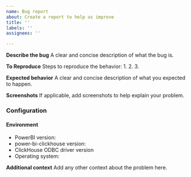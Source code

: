 ```yaml
---
name: Bug report
about: Create a report to help us improve
title: ''
labels: ''
assignees: ''

---
```


<!-- delete unnecessary items -->
**Describe the bug**
A clear and concise description of what the bug is.

**To Reproduce**
Steps to reproduce the behavior:
1. 
2. 
3.

**Expected behavior**
A clear and concise description of what you expected to happen.

**Screenshots**
If applicable, add screenshots to help explain your problem.

### Configuration
#### Environment
* PowerBI version:
* power-bi-clickhouse version:
* ClickHouse ODBC driver version
* Operating system:


**Additional context**
Add any other context about the problem here.
